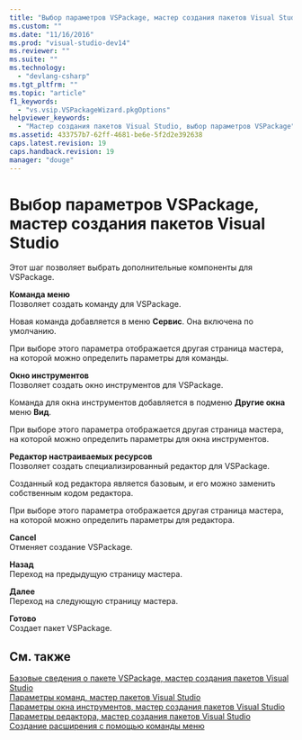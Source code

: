 ```yaml
---
title: "Выбор параметров VSPackage, мастер создания пакетов Visual Studio | Microsoft Docs"
ms.custom: ""
ms.date: "11/16/2016"
ms.prod: "visual-studio-dev14"
ms.reviewer: ""
ms.suite: ""
ms.technology: 
  - "devlang-csharp"
ms.tgt_pltfrm: ""
ms.topic: "article"
f1_keywords: 
  - "vs.vsip.VSPackageWizard.pkgOptions"
helpviewer_keywords: 
  - "Мастер создания пакетов Visual Studio, выбор параметров VSPackage"
ms.assetid: 433757b7-62ff-4681-be6e-5f2d2e392638
caps.latest.revision: 19
caps.handback.revision: 19
manager: "douge"
---
```

# Выбор параметров VSPackage, мастер создания пакетов Visual Studio
Этот шаг позволяет выбрать дополнительные компоненты для VSPackage.  
  
 **Команда меню**  
 Позволяет создать команду для VSPackage.  
  
 Новая команда добавляется в меню **Сервис**. Она включена по умолчанию.  
  
 При выборе этого параметра отображается другая страница мастера, на которой можно определить параметры для команды.  
  
 **Окно инструментов**  
 Позволяет создать окно инструментов для VSPackage.  
  
 Команда для окна инструментов добавляется в подменю **Другие окна** меню **Вид**.  
  
 При выборе этого параметра отображается другая страница мастера, на которой можно определить параметры для окна инструментов.  
  
 **Редактор настраиваемых ресурсов**  
 Позволяет создать специализированный редактор для VSPackage.  
  
 Созданный код редактора является базовым, и его можно заменить собственным кодом редактора.  
  
 При выборе этого параметра отображается другая страница мастера, на которой можно определить параметры для редактора.  
  
 **Cancel**  
 Отменяет создание VSPackage.  
  
 **Назад**  
 Переход на предыдущую страницу мастера.  
  
 **Далее**  
 Переход на следующую страницу мастера.  
  
 **Готово**  
 Создает пакет VSPackage.  
  
## См. также  
 [Базовые сведения о пакете VSPackage, мастер создания пакетов Visual Studio](../misc/basic-vspackage-information-visual-studio-package-wizard.md)   
 [Параметры команд, мастер пакетов Visual Studio](../misc/command-options-visual-studio-package-wizard.md)   
 [Параметры окна инструментов, мастер создания пакетов Visual Studio](../misc/tool-window-options-visual-studio-package-wizard.md)   
 [Параметры редактора, мастер создания пакетов Visual Studio](../misc/editor-options-visual-studio-package-wizard.md)   
 [Создание расширения с помощью команды меню](../Topic/Creating%20an%20Extension%20with%20a%20Menu%20Command.md)